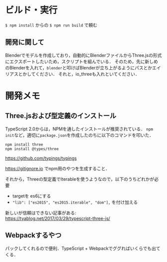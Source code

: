 # ビルド・実行

`$ npm install` からの
`$ npm run build` で頼む

## 開発に関して
Blenderでモデルを作成しており，自動的にBlenderファイルからThree.jsの形式にエクスポートしたいため，スクリプトを組んでいる．
そのため，先に新しめのBlenderを入れて，`blender`と叩けばBlenderが立ち上がるようにパスとかエイリアスとかしてください．
それと，io_threeも入れといてください．


# 開発メモ

## Three.jsおよび型定義のインストール

TypeScript 2.0からは，NPMを通したインストールが推奨されている．
`npm init`など，適切に`package.json`を作成したのちに以下のコマンドを叩いた．

```console
npm install three
npm install @types/three
```

https://github.com/typings/typings

https://gitignore.io でnpm用のやつを生成すること．

それから，Threeの型定義でIterableを使うようなので，以下のうちどれかが必要
* targetを es6にする
* `"lib": ["es2015", "es2015.iterable", "dom"],` を付け加える

新しいが信頼はできない記事がある: https://tyablog.net/2017/03/29/typescript-three-js/

## Webpackするやつ

パックしてくれるので便利．TypeScript + Webpackでググればいくらでも出てくる．

